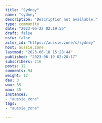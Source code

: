 ```yaml
---
title: "Sydney" 
name: "sydney"
description: "Description not available."
type: community
date: "2023-06-22 02:19:56"
draft: false
nsfw: false
actor_id: "https://aussie.zone/c/sydney"
host: aussie.zone
lastmod: "2023-06-18 15:28:44"
published: "2023-06-10 02:20:17"
subscribers: 216
posts: 12
comments: 94
weight: 12
dau: 3
wau: 35
mau: 45
instances:
- "aussie_zone"
tags: 
- "aussie_zone"

---
```

